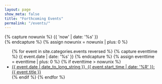 ```yaml
---
layout: page
show_meta: false
title: "Forthcoming Events"
permalink: "/events/"
---
```


<!-- {% capture sorted_events %}{{ site.categories.events | sort: 'start-time' }}{% endcapture %} -->

<!-- get current time  -->
{% capture nowunix %}
   {{ 'now' | date: '%s' }}   		
{% endcapture %}
{% assign nowunix = nowunix | plus: 0 %}


<ul>
    {% for event in site.categories.events reversed %}
    	{% capture eventtime %}
			{{ event.date | date: '%s' }}
		{% endcapture %}
		{% assign eventtime = eventtime | plus: 0 %}
	<!-- only show events later than now  -->
	{% if eventtime > nowunix %}
    <li><a href="{{ site.url }}{{ event.url }}">{{ event.date | date_to_long_string }}, {{ event.start_time | date: '%R' }}: {{ event.title }}</a></li>
    {% endif %}
    {% endfor %}
</ul>
